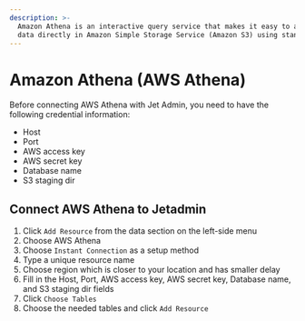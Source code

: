 ```yaml
---
description: >-
  Amazon Athena is an interactive query service that makes it easy to analyze
  data directly in Amazon Simple Storage Service (Amazon S3) using standard SQL.
---
```


# Amazon Athena (AWS Athena)

Before connecting AWS Athena with Jet Admin, you need to have the following credential information:

* Host&#x20;
* Port&#x20;
* AWS access key&#x20;
* AWS secret key&#x20;
* Database name&#x20;
* S3 staging dir

## Connect AWS Athena to Jetadmin

1. Click `Add Resource` from the data section on the left-side menu
2. Choose AWS Athena
3. Choose `Instant Connection` as a setup method
4. Type a unique resource name
5. Choose region which is closer to your location and has smaller delay
6. Fill in the Host, Port, AWS access key, AWS secret key, Database name, and S3 staging dir fields
7. Click `Choose Tables`
8. Choose the needed tables and click `Add Resource`



### &#x20; <a href="#connect-airtable-to-jetadmin" id="connect-airtable-to-jetadmin"></a>
